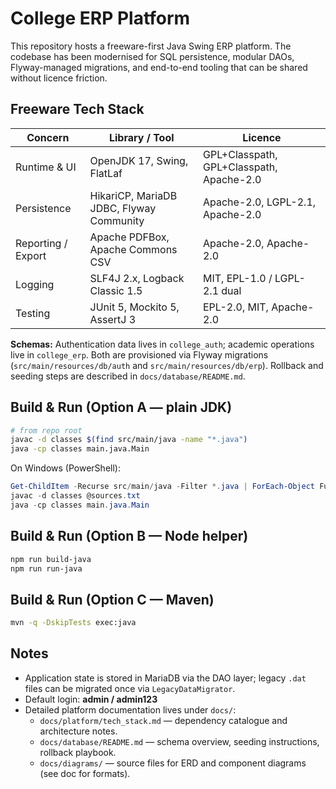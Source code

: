 # College ERP Platform

This repository hosts a freeware-first Java Swing ERP platform. The codebase has been modernised for SQL persistence, modular DAOs, Flyway-managed migrations, and end-to-end tooling that can be shared without licence friction.

## Freeware Tech Stack

| Concern | Library / Tool | Licence |
| --- | --- | --- |
| Runtime & UI | OpenJDK 17, Swing, FlatLaf | GPL+Classpath, GPL+Classpath, Apache-2.0 |
| Persistence | HikariCP, MariaDB JDBC, Flyway Community | Apache-2.0, LGPL-2.1, Apache-2.0 |
| Reporting / Export | Apache PDFBox, Apache Commons CSV | Apache-2.0, Apache-2.0 |
| Logging | SLF4J 2.x, Logback Classic 1.5 | MIT, EPL-1.0 / LGPL-2.1 dual |
| Testing | JUnit 5, Mockito 5, AssertJ 3 | EPL-2.0, MIT, Apache-2.0 |

**Schemas:** Authentication data lives in `college_auth`; academic operations live in `college_erp`. Both are provisioned via Flyway migrations (`src/main/resources/db/auth` and `src/main/resources/db/erp`). Rollback and seeding steps are described in `docs/database/README.md`.

## Build & Run (Option A — plain JDK)

```bash
# from repo root
javac -d classes $(find src/main/java -name "*.java")
java -cp classes main.java.Main
```

On Windows (PowerShell):

```powershell
Get-ChildItem -Recurse src/main/java -Filter *.java | ForEach-Object FullName | Set-Content sources.txt
javac -d classes @sources.txt
java -cp classes main.java.Main
```

## Build & Run (Option B — Node helper)

```bash
npm run build-java
npm run run-java
```

## Build & Run (Option C — Maven)

```bash
mvn -q -DskipTests exec:java
```

## Notes

- Application state is stored in MariaDB via the DAO layer; legacy `.dat` files can be migrated once via `LegacyDataMigrator`.
- Default login: **admin / admin123**
- Detailed platform documentation lives under `docs/`:
  - `docs/platform/tech_stack.md` — dependency catalogue and architecture notes.
  - `docs/database/README.md` — schema overview, seeding instructions, rollback playbook.
  - `docs/diagrams/` — source files for ERD and component diagrams (see doc for formats).
